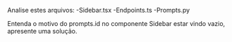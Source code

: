 Analise estes arquivos:
    -Sidebar.tsx
    -Endpoints.ts
    -Prompts.py

Entenda o motivo do prompts.id no componente Sidebar estar vindo vazio, apresente uma solução.